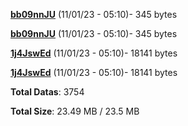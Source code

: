 [**bb09nnJU**](/data/bb09nnJU.txt) (11/01/23 - 05:10)- 345 bytes

[**bb09nnJU**](/data/bb09nnJU.txt) (11/01/23 - 05:10)- 345 bytes

[**1j4JswEd**](/data/1j4JswEd.txt) (11/01/23 - 05:10)- 18141 bytes

[**1j4JswEd**](/data/1j4JswEd.txt) (11/01/23 - 05:10)- 18141 bytes

**Total Datas**: 3754

**Total Size**: 23.49 MB / 23.5 MB